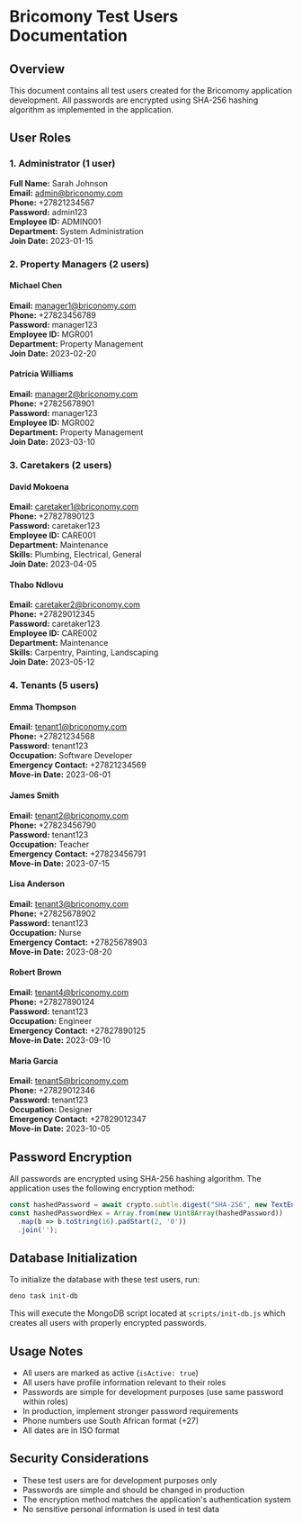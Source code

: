 # Bricomony Test Users Documentation

## Overview
This document contains all test users created for the Bricomomy application development. All passwords are encrypted using SHA-256 hashing algorithm as implemented in the application.

## User Roles

### 1. Administrator (1 user)
**Full Name:** Sarah Johnson  
**Email:** admin@briconomy.com  
**Phone:** +27821234567  
**Password:** admin123  
**Employee ID:** ADMIN001  
**Department:** System Administration  
**Join Date:** 2023-01-15  

### 2. Property Managers (2 users)

#### Michael Chen
**Email:** manager1@briconomy.com  
**Phone:** +27823456789  
**Password:** manager123  
**Employee ID:** MGR001  
**Department:** Property Management  
**Join Date:** 2023-02-20  

#### Patricia Williams
**Email:** manager2@briconomy.com  
**Phone:** +27825678901  
**Password:** manager123  
**Employee ID:** MGR002  
**Department:** Property Management  
**Join Date:** 2023-03-10  

### 3. Caretakers (2 users)

#### David Mokoena
**Email:** caretaker1@briconomy.com  
**Phone:** +27827890123  
**Password:** caretaker123  
**Employee ID:** CARE001  
**Department:** Maintenance  
**Skills:** Plumbing, Electrical, General  
**Join Date:** 2023-04-05  

#### Thabo Ndlovu
**Email:** caretaker2@briconomy.com  
**Phone:** +27829012345  
**Password:** caretaker123  
**Employee ID:** CARE002  
**Department:** Maintenance  
**Skills:** Carpentry, Painting, Landscaping  
**Join Date:** 2023-05-12  

### 4. Tenants (5 users)

#### Emma Thompson
**Email:** tenant1@briconomy.com  
**Phone:** +27821234568  
**Password:** tenant123  
**Occupation:** Software Developer  
**Emergency Contact:** +27821234569  
**Move-in Date:** 2023-06-01  

#### James Smith
**Email:** tenant2@briconomy.com  
**Phone:** +27823456790  
**Password:** tenant123  
**Occupation:** Teacher  
**Emergency Contact:** +27823456791  
**Move-in Date:** 2023-07-15  

#### Lisa Anderson
**Email:** tenant3@briconomy.com  
**Phone:** +27825678902  
**Password:** tenant123  
**Occupation:** Nurse  
**Emergency Contact:** +27825678903  
**Move-in Date:** 2023-08-20  

#### Robert Brown
**Email:** tenant4@briconomy.com  
**Phone:** +27827890124  
**Password:** tenant123  
**Occupation:** Engineer  
**Emergency Contact:** +27827890125  
**Move-in Date:** 2023-09-10  

#### Maria Garcia
**Email:** tenant5@briconomy.com  
**Phone:** +27829012346  
**Password:** tenant123  
**Occupation:** Designer  
**Emergency Contact:** +27829012347  
**Move-in Date:** 2023-10-05  

## Password Encryption

All passwords are encrypted using SHA-256 hashing algorithm. The application uses the following encryption method:

```javascript
const hashedPassword = await crypto.subtle.digest("SHA-256", new TextEncoder().encode(password));
const hashedPasswordHex = Array.from(new Uint8Array(hashedPassword))
  .map(b => b.toString(16).padStart(2, '0'))
  .join('');
```

## Database Initialization

To initialize the database with these test users, run:

```bash
deno task init-db
```

This will execute the MongoDB script located at `scripts/init-db.js` which creates all users with properly encrypted passwords.

## Usage Notes

- All users are marked as active (`isActive: true`)
- All users have profile information relevant to their roles
- Passwords are simple for development purposes (use same password within roles)
- In production, implement stronger password requirements
- Phone numbers use South African format (+27)
- All dates are in ISO format

## Security Considerations

- These test users are for development purposes only
- Passwords are simple and should be changed in production
- The encryption method matches the application's authentication system
- No sensitive personal information is used in test data